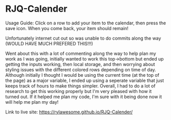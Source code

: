 # RJQ-Calender

Usage Guide: Click on a row to add your item to the calendar, then press the save icon. When you come back, your item should remain!

Unfortunately internet cut out so was unable to do commits along the way (WOULD HAVE MUCH PREFERED THIS!!!)

Went about this with a lot of commenting along the way to help plan my work as I was going, initially wanted to work this top->bottom but ended up getting the inputs working, then local storage, and then worrying about styling issues with the different colored rows depending on time of day. Although initially I thought I would be using the current time (at the top of the page) as a major variable, I ended up using a seperate variable that just keeps track of hours to make things simpler. Overall, I had to do a lot of research to get this working properly but I'm very pleased with how it turned out. If it helped me plan my code, I'm sure with it being done now it will help me plan my day!

Link to live site: https://rylawesome.github.io/RJQ-Calender/
